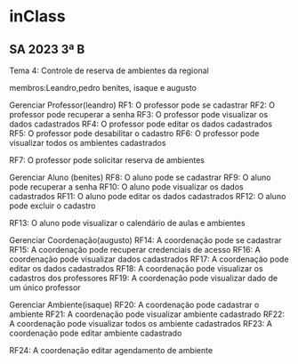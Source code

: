 # inClass
## SA 2023 3ª B
Tema 4: Controle de reserva de ambientes da regional 

membros:Leandro,pedro benites, isaque e augusto

Gerenciar Professor(leandro)
RF1: O professor pode se cadastrar
RF2: O professor pode recuperar a senha
RF3: O professor pode visualizar os dados cadastrados
RF4: O professor pode editar os dados cadastrados
RF5: O professor pode desabilitar o cadastro 
RF6: O professor pode visualizar todos os ambientes cadastrados

RF7: O professor pode solicitar reserva de ambientes


Gerenciar Aluno (benites)
RF8: O aluno pode se cadastrar
RF9: O aluno pode recuperar a senha
RF10: O aluno pode visualizar os dados cadastrados
RF11: O aluno pode editar os dados cadastrados
RF12: O aluno pode excluir o cadastro

RF13: O aluno pode visualizar o calendário de aulas e ambientes

Gerenciar Coordenação(augusto)
RF14: A coordenação pode se cadastrar
RF15: A coordenação pode recuperar credenciais de acesso
RF16: A coordenação pode visualizar dados cadastrados
RF17: A coordenação pode editar os dados cadastrados
RF18: A coordenação pode visualizar os cadastros dos professores
RF19: A coordenação pode visualizar dado de um único professor

Gerenciar Ambiente(isaque)
RF20: A coordenação pode cadastrar o ambiente 
RF21: A coordenação pode visualizar ambiente cadastrado
RF22: A coordenação pode visualizar todos os ambiente cadastrados
RF23: A coordenação pode editar ambiente cadastrado

RF24: A coordenação editar agendamento de ambiente

